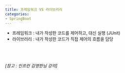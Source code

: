 ```yaml
---
title: 프레임워크 VS 라이브러리
categories:
- SpringBoot
---
```


* 프레임워크 : 내가 작성한 코드를 제어하고, 대신 실행 (JUnit)
* 라이브러리 : 내가 작성한 코드가 직접 제어의 흐름을 담당

<br>
<br>


###### [참고 : 인프런 김영한님 강의]
